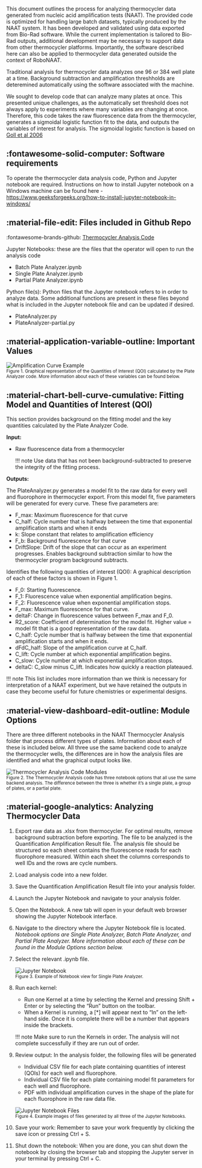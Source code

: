 This document outlines the process for analyzing thermocycler data generated from nucleic acid amplification tests (NAAT). The provided code is optimized for handling large batch datasets, typically produced by the NAAT system. It has been developed and validated using data exported from Bio-Rad software. While the current implementation is tailored to Bio-Rad outputs, additional development may be necessary to support data from other thermocycler platforms. Importantly, the software described here can also be applied to thermocycler data generated outside the context of RoboNAAT.

Traditional analysis for thermocycler data analyzes one 96 or 384 well plate at a time. Background subtraction and amplification threshholds are deteremined automatically using the software associated with the machine. 

We sought to develop code that can analyze many plates at once. This presented unique challenges, as the automatically set threshold does not always apply to experiments where many variables are changing at once. Therefore, this code takes the raw fluorescence data from the thermocycler, generates a sigmoidal logistic function fit to the data, and outputs the variables of interest for analysis. The sigmoidal logistic function is based on [Goll et al 2006](https://link.springer.com/article/10.1186/1471-2105-7-107)

## :fontawesome-solid-computer: **Software requirements**

To operate the thermocycler data analysis code, Python and Jupyter notebook are required. Instructions on how to install Jupyter notebook on a Windows machine can be found here - https://www.geeksforgeeks.org/how-to-install-jupyter-notebook-in-windows/

## :material-file-edit: **Files included in Github Repo**

:fontawesome-brands-github: [Thermocycler Analysis Code](https://github.com/Global-Health-Labs/DROP/tree/main/sw/thermocycler_analysis)

Jupyter Notebooks: these are the files that the operator will open to run the analysis code

- Batch Plate Analyzer.ipynb 
- Single Plate Analyzer.ipynb
- Partial Plate Analyzer.ipynb

Python file(s): Python files that the Jupyter notebook refers to in order to analyze data. Some additional functions are present in these files beyond what is included in the Jupyter notebook file and can be updated if desired.

- PlateAnalyzer.py
- PlateAnalyzer-partial.py

## :material-application-variable-outline: **Important Values**

![Amplification Curve Example](./images/Amplification%20curve%20example.png) <br>
<small>Figure 1. Graphical representation of the Quantities of Interest (QOI) calculated by the Plate Analyzer code. More information about each of these variables can be found below. </small>

## :material-chart-bell-curve-cumulative: **Fitting Model and Quantities of Interest (QOI)**

This section provides background on the fitting model and the key quantities calculated by the Plate Analyzer Code.

**Input:**

- Raw fluorescence data from a thermocycler 

    !!! note
        Use data that has not been background-subtracted to preserve the integrity of the fitting process.

**Outputs:**

The PlateAnalyzer.py generates a model fit to the raw data for every well and fluorophore in thermocycler export. From this model fit, five parameters will be generated for every curve. These five parameters are:

- F_max: Maximum fluorescence for that curve
- C_half: Cycle number that is halfway between the time that exponential amplification starts and when it ends 
- k: Slope constant that relates to amplification efficiency
- F_b: Background fluorescence for that curve 
- DriftSlope: Drift of the slope that can occur as an experiment progresses. Enables background subtraction similar to how the thermocycler program background subtracts. 

Identifies the following quantities of interest (QOI): A graphical description of each of these factors is shown in Figure 1. 

- F_0: Starting fluorescence.
- F_1: Fluorescence value when exponential amplification begins. 
- F_2: Fluorescence value when exponential amplification stops.
- F_max: Maximum fluorescence for that curve.
- deltaF: Change in fluorescence values between F_max and F_0.
- R2_score: Coefficient of determination for the model fit. Higher value = model fit that is a good representation of the raw data. 
- C_half: Cycle number that is halfway between the time that exponential amplification starts and when it ends.
- dFdC_half: Slope of the amplification curve at C_half.
- C_lift: Cycle number at which exponential amplification begins. 
- C_slow: Cycle number at which exponential amplification stops. 
- deltaC: C_slow minus C_lift. Indicates how quickly a reaction plateaued. 

!!! note
    This list includes more information than we think is necessary for interpretation of a NAAT experiment, but we have retained the outputs in case they become useful for future chemistries or experimental designs. 

## :material-view-dashboard-edit-outline: **Module Options**

There are three different notebooks in the NAAT Thermocycler Analysis folder that process different types of plates. Information about each of these is included below. All three use the same backend code to analyze the thermocycler wells, the differences are in how the analysis files are identified and what the graphical output looks like. 

![Thermocycler Analysis Code Modules](./images/Thermocycler%20Analysis%20Code%20Modules.png) <br>
<small>Figure 2. The Thermocycler Analysis code has three notebook options that all use the same backend analysis. The difference between the three is whether it’s a single plate, a group of plates, or a partial plate. </small>

## :material-google-analytics: **Analyzing Thermocycler Data**

1. Export raw data as .xlsx from thermocycler. 
    For optimal results, remove background subtraction before exporting. The file to be analyzed is the Quantification Amplification Result file. The analysis file should be structured so each sheet contains the fluorescence reads for each fluorophore measured. Within each sheet the columns corresponds to well IDs and the rows are cycle numbers.
2. Load analysis code into a new folder. 
3. Save the Quantification Amplification Result file into your analysis folder. 
4. Launch the Jupyter Notebook and navigate to your analysis folder.
5. Open the Notebook. A new tab will open in your default web browser showing the Jupyter Notebook interface.
6. Navigate to the directory where the Jupyter Notebook file is located. 
    *Notebook options are Single Plate Analyzer, Batch Plate Analyzer, and Partial Plate Analyzer. More information about each of these can be found in the Module Options section below.* 
7. Select the relevant .ipynb file.

    ![Jupyter Notebook](./images/Jupyter%20Notebook%20Single.png) <br>
    <small>Figure 3. Example of Notebook view for Single Plate Analyzer. </small>

8. Run each kernel:

    - Run one Kernel at a time by selecting the Kernel and pressing Shift + Enter or by selecting the “Run” button on the toolbar. 
    - When a Kernel is running, a [*] will appear next to “In” on the left-hand side. Once it is complete there will be a number that appears inside the brackets. 

    !!! note 
        Make sure to run the Kernels in order. The analysis will not complete successfully if they are run out of order. 
    
9. Review output: In the analysis folder, the following files will be generated
    
    - Individual CSV file for each plate containing quantities of interest (QOIs) for each well and fluorophore.
    - Individual CSV file for each plate containing model fit parameters for each well and fluorophore.
    - PDF with individual amplification curves in the shape of the plate for each fluorophore in the raw data file.

    ![Jupyter Notebook Files](./images/Thermocycler%20analysis%20files.png) <br>
    <small>Figure 4. Example images of files generated by all three of the Jupyter Notebooks. </small>

10. Save your work: Remember to save your work frequently by clicking the save icon or pressing Ctrl + S. 
11. Shut down the notebook: When you are done, you can shut down the notebook by closing the browser tab and stopping the Jupyter server in your terminal by pressing Ctrl + C. 